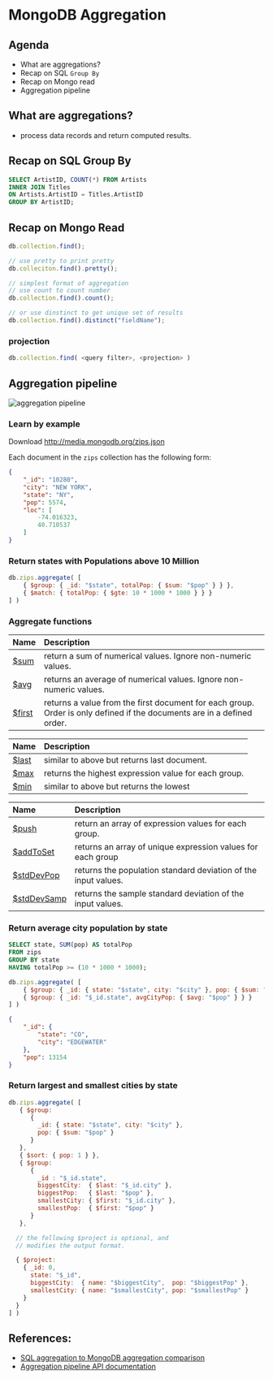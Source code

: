 # MongoDB Aggregation



## Agenda

* What are aggregations?
* Recap on SQL `Group By`
* Recap on Mongo read
* Aggregation pipeline



## What are aggregations?

* process data records and return computed results.



## Recap on SQL Group By


```sql
SELECT ArtistID, COUNT(*) FROM Artists
INNER JOIN Titles
ON Artists.ArtistID = Titles.ArtistID
GROUP BY ArtistID;
```


## Recap on Mongo Read


```js
db.collection.find();

// use pretty to print pretty
db.colleciton.find().pretty();

// simplest format of aggregation
// use count to count number
db.collection.find().count();

// or use dinstinct to get unique set of results
db.collection.find().distinct("fieldName");
```


### projection


```js
db.collection.find( <query filter>, <projection> )
```



## Aggregation pipeline

![aggregation pipeline](https://raw.githubusercontent.com/csula/cs1222-spring-2018/master/notes/imgs/aggregation-pipeline.png)


### Learn by example

Download http://media.mongodb.org/zips.json


Each document in the `zips` collection has the following form:

```json
{
	"_id": "10280",
	"city": "NEW YORK",
	"state": "NY",
	"pop": 5574,
	"loc": [
		-74.016323,
		40.710537
	]
}
```


### Return states with Populations above 10 Million


```js
db.zips.aggregate( [
	{ $group: { _id: "$state", totalPop: { $sum: "$pop" } } },
	{ $match: { totalPop: { $gte: 10 * 1000 * 1000 } } }
] )
```


### Aggregate functions


| Name | Description |
|:--|:--|
| [$sum](https://docs.mongodb.com/manual/reference/operator/aggregation/sum/) | return a sum of numerical values. Ignore non-numeric values. |
| [$avg](https://docs.mongodb.com/manual/reference/operator/aggregation/avg/) | returns an average of numerical values. Ignore non-numeric values. |
| [$first](https://docs.mongodb.com/manual/reference/operator/aggregation/first/) | returns a value from the first document for each group. Order is only defined if the documents are in a defined order. |


| Name | Description |
|:--|:--|
| [$last](https://docs.mongodb.com/manual/reference/operator/aggregation/last/) | similar to above but returns last document. |
| [$max](https://docs.mongodb.com/manual/reference/operator/aggregation/max/) | returns the highest expression value for each group. |
| [$min](https://docs.mongodb.com/manual/reference/operator/aggregation/min/<Paste>) | similar to above but returns the lowest |


| Name | Description |
|:--|:--|
| [$push](https://docs.mongodb.com/manual/reference/operator/aggregation/push/) | return an array of expression values for each group. |
| [$addToSet](https://docs.mongodb.com/manual/reference/operator/aggregation/addToSet/) | returns an array of unique expression values for each group |
| [$stdDevPop](https://docs.mongodb.com/manual/reference/operator/aggregation/stdDevPop/) | returns the population standard deviation of the input values. |
| [$stdDevSamp](https://docs.mongodb.com/manual/reference/operator/aggregation/stdDevSamp/) | returns the sample standard deviation of the input values. |


### Return average city population by state

```sql
SELECT state, SUM(pop) AS totalPop
FROM zips
GROUP BY state
HAVING totalPop >= (10 * 1000 * 1000); 
```


```js
db.zips.aggregate( [
	{ $group: { _id: { state: "$state", city: "$city" }, pop: { $sum: "$pop" } } },
	{ $group: { _id: "$_id.state", avgCityPop: { $avg: "$pop" } } }
] )
```


```json
{
	"_id": {
		"state": "CO",
		"city": "EDGEWATER"
	},
	"pop": 13154
}
```


### Return largest and smallest cities by state

```js
db.zips.aggregate( [
   { $group:
      {
        _id: { state: "$state", city: "$city" },
        pop: { $sum: "$pop" }
      }
   },
   { $sort: { pop: 1 } },
   { $group:
      {
        _id : "$_id.state",
        biggestCity:  { $last: "$_id.city" },
        biggestPop:   { $last: "$pop" },
        smallestCity: { $first: "$_id.city" },
        smallestPop:  { $first: "$pop" }
      }
   },

  // the following $project is optional, and
  // modifies the output format.

  { $project:
    { _id: 0,
      state: "$_id",
      biggestCity:  { name: "$biggestCity",  pop: "$biggestPop" },
      smallestCity: { name: "$smallestCity", pop: "$smallestPop" }
    }
  }
] )
```



## References:

* [SQL aggregation to MongoDB aggregation comparison](https://docs.mongodb.com/manual/reference/sql-aggregation-comparison/)
* [Aggregation pipeline API documentation](https://docs.mongodb.com/manual/reference/operator/aggregation/)
